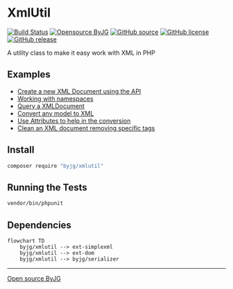 # XmlUtil

[![Build Status](https://github.com/byjg/php-xmlutil/actions/workflows/phpunit.yml/badge.svg?branch=master)](https://github.com/byjg/php-xmlutil/actions/workflows/phpunit.yml)
[![Opensource ByJG](https://img.shields.io/badge/opensource-byjg-success.svg)](http://opensource.byjg.com)
[![GitHub source](https://img.shields.io/badge/Github-source-informational?logo=github)](https://github.com/byjg/php-xmlutil/)
[![GitHub license](https://img.shields.io/github/license/byjg/php-xmlutil.svg)](https://opensource.byjg.com/opensource/licensing.html)
[![GitHub release](https://img.shields.io/github/release/byjg/php-xmlutil.svg)](https://github.com/byjg/php-xmlutil/releases/)

A utility class to make it easy work with XML in PHP

## Examples

- [Create a new XML Document using the API](using-api)
- [Working with namespaces](namespaces)
- [Query a XMLDocument](query-document)
- [Convert any model to XML](convert-model-xml)
- [Use Attributes to help in the conversion](convert-model-xml-withattributes)
- [Clean an XML document removing specific tags](clean-document)

## Install

```bash
composer require "byjg/xmlutil"
```

## Running the Tests

```bash
vendor/bin/phpunit
```

## Dependencies

```mermaid
flowchart TD
    byjg/xmlutil --> ext-simplexml
    byjg/xmlutil --> ext-dom
    byjg/xmlutil --> byjg/serializer
```


----
[Open source ByJG](http://opensource.byjg.com)